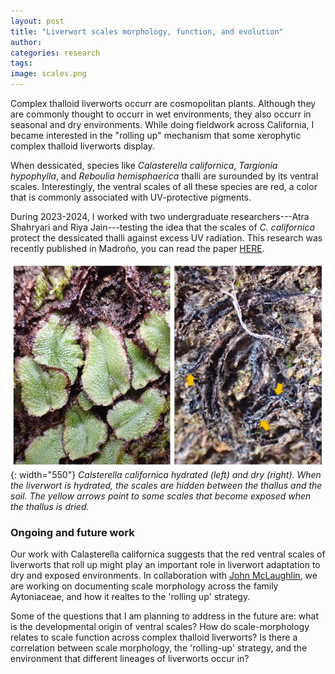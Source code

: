 ```yaml
---
layout: post
title: "Liverwort scales morphology, function, and evolution"
author: 
categories: research
tags: 
image: scales.png
---
```


Complex thalloid liverworts occurr are cosmopolitan plants. Although they are commonly thought to occurr in wet environments, they also occurr in seasonal and dry environments. While doing fieldwork across California, I became interested in the "rolling up" mechanism that some xerophytic complex thalloid liverworts display.

When dessicated, species like *Calasterella californica*, *Targionia hypophylla*, and *Reboulia hemisphaerica* thalli are surounded by its ventral scales. Interestingly, the ventral scales of all these species are red, a color that is commonly associated with UV-protective pigments. 

During 2023-2024, I worked with two undergraduate researchers---Atra Shahryari and Riya Jain---testing the idea that the scales of *C. californica* protect the dessicated thalli against excess UV radiation. This research was recently published in Madroño, you can read the paper [HERE](https://bioone.org/journals/madroño/volume-71/issue-4/0024-9637-71.4.145/UNVEILING-NATURES-SUNSCREEN--THE-POTENTIAL-ROLE-OF-LIVERWORT-SCALES/10.3120/0024-9637-71.4.145.short).

![Dry_Wet](images/research/wet_dry.png){: width="550"}
*Calsterella californica hydrated (left) and dry (right). When the liverwort is hydrated, the scales are hidden between the thallus and the soil. The yellow arrows point to some scales that become exposed when the thallus is dried.*


### Ongoing and future work

Our work with Calasterella californica suggests that the red ventral scales of liverworts that roll up might play an important role in liverwort adaptation to dry and exposed environments. In collaboration with [John McLaughlin](https://www.researchgate.net/profile/John-Mclaughlin-34), we are working on documenting scale morphology across the family Aytoniaceae, and how it realtes to the 'rolling up' strategy. 

Some of the questions that I am planning to address in the future are: what is the developmental origin of ventral scales? How do scale-morphology relates to scale function across complex thalloid liverworts? Is there a correlation between scale morphology, the 'rolling-up' strategy, and the environment that different lineages of liverworts occur in?